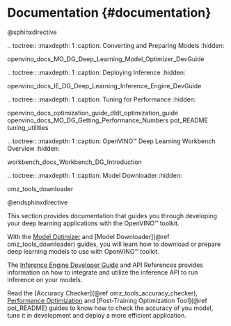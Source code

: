 # Documentation {#documentation}

@sphinxdirective

.. toctree::
   :maxdepth: 1
   :caption: Converting and Preparing Models
   :hidden:

   openvino_docs_MO_DG_Deep_Learning_Model_Optimizer_DevGuide


.. toctree::
   :maxdepth: 1
   :caption: Deploying Inference
   :hidden:

   openvino_docs_IE_DG_Deep_Learning_Inference_Engine_DevGuide

.. toctree::
   :maxdepth: 1
   :caption: Tuning for Performance
   :hidden:

   openvino_docs_optimization_guide_dldt_optimization_guide
   openvino_docs_MO_DG_Getting_Performance_Numbers
   pot_README
   tuning_utilities

.. toctree::
   :maxdepth: 1
   :caption: OpenVINO™ Deep Learning Workbench Overview
   :hidden:

   workbench_docs_Workbench_DG_Introduction

.. toctree::
   :maxdepth: 1
   :caption: Model Downloader
   :hidden:

   omz_tools_downloader

@endsphinxdirective

This section provides documentation that guides you through developing your deep learning applications with the OpenVINO™ toolkit.

With the [Model Optimizer](MO_DG/Deep_Learning_Model_Optimizer_DevGuide.md) and [Model Downloader](@ref omz_tools_downloader) guides, you will learn how to download or prepare deep learning models to use with OpenVINO™ toolkit.

The [Inference Engine Developer Guide](IE_DG/Deep_Learning_Inference_Engine_DevGuide.md) and API References provides information on how to integrate and utilize the inference API to run inference on your models.

Read the [Accuracy Checker](@ref omz_tools_accuracy_checker), [Performance Optimization](optimization_guide/dldt_optimization_guide.md) and [Post-Training Optimization Tool](@ref pot_README) guides to know how to check the accuracy of you model, tune it in development and deploy a more efficient application.
